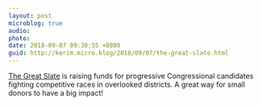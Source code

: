 ```yaml
---
layout: post
microblog: true
audio: 
photo: 
date: 2018-09-07 09:30:55 +0800
guid: http://kerim.micro.blog/2018/09/07/the-great-slate.html
---
```

[The Great Slate](https://techsolidarity.org/resources/great_slate.html) is raising funds for progressive Congressional candidates fighting competitive races in overlooked districts. A great way for small donors to have a big impact!
